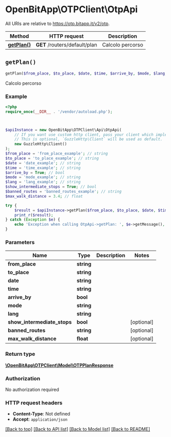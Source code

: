 # OpenBitApp\OTPClient\OtpApi

All URIs are relative to https://otp.bitapp.it/v2/otp.

Method | HTTP request | Description
------------- | ------------- | -------------
[**getPlan()**](OtpApi.md#getPlan) | **GET** /routers/default/plan | Calcolo percorso


## `getPlan()`

```php
getPlan($from_place, $to_place, $date, $time, $arrive_by, $mode, $lang, $show_intermediate_stops, $banned_routes, $max_walk_distance): \OpenBitApp\OTPClient\Model\OTPPlanResponse
```

Calcolo percorso

### Example

```php
<?php
require_once(__DIR__ . '/vendor/autoload.php');



$apiInstance = new OpenBitApp\OTPClient\Api\OtpApi(
    // If you want use custom http client, pass your client which implements `GuzzleHttp\ClientInterface`.
    // This is optional, `GuzzleHttp\Client` will be used as default.
    new GuzzleHttp\Client()
);
$from_place = 'from_place_example'; // string
$to_place = 'to_place_example'; // string
$date = 'date_example'; // string
$time = 'time_example'; // string
$arrive_by = True; // bool
$mode = 'mode_example'; // string
$lang = 'lang_example'; // string
$show_intermediate_stops = True; // bool
$banned_routes = 'banned_routes_example'; // string
$max_walk_distance = 3.4; // float

try {
    $result = $apiInstance->getPlan($from_place, $to_place, $date, $time, $arrive_by, $mode, $lang, $show_intermediate_stops, $banned_routes, $max_walk_distance);
    print_r($result);
} catch (Exception $e) {
    echo 'Exception when calling OtpApi->getPlan: ', $e->getMessage(), PHP_EOL;
}
```

### Parameters

Name | Type | Description  | Notes
------------- | ------------- | ------------- | -------------
 **from_place** | **string**|  |
 **to_place** | **string**|  |
 **date** | **string**|  |
 **time** | **string**|  |
 **arrive_by** | **bool**|  |
 **mode** | **string**|  |
 **lang** | **string**|  |
 **show_intermediate_stops** | **bool**|  | [optional]
 **banned_routes** | **string**|  | [optional]
 **max_walk_distance** | **float**|  | [optional]

### Return type

[**\OpenBitApp\OTPClient\Model\OTPPlanResponse**](../Model/OTPPlanResponse.md)

### Authorization

No authorization required

### HTTP request headers

- **Content-Type**: Not defined
- **Accept**: `application/json`

[[Back to top]](#) [[Back to API list]](../../README.md#endpoints)
[[Back to Model list]](../../README.md#models)
[[Back to README]](../../README.md)
